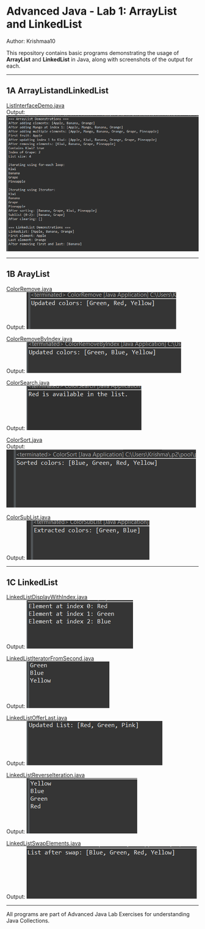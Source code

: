 # Advanced Java - Lab 1: ArrayList and LinkedList
Author: Krishmaa10

This repository contains basic programs demonstrating the usage of **ArrayList** and **LinkedList** in Java, along with screenshots of the output for each.

---

## 1A ArrayListandLinkedList

[ListInterfaceDemo.java](./1A%20ArrayListandLinkedList/ListInterfaceDemo.java)  
Output: ![1listdemo](./1A%20ArrayListandLinkedList/1listdemo.png)

---

## 1B ArayList

[ColorRemove.java](./1B%20ArayList/ColorRemove.java)  
Output: ![color_remove](./1B%20ArayList/color_remove.png)

[ColorRemoveByIndex.java](./1B%20ArayList/ColorRemoveByIndex.java)  
Output: ![removebyindex](./1B%20ArayList/removebyindex.png)

[ColorSearch.java](./1B%20ArayList/ColorSearch.java)  
Output: ![1a1coloursearch](./1B%20ArayList/1a1coloursearch.png)

[ColorSort.java](./1B%20ArayList/ColorSort.java)  
Output: ![colorsort](./1B%20ArayList/colorsort.png)

[ColorSubList.java](./1B%20ArayList/ColorSubList.java)  
Output: ![colorsublistt](./1B%20ArayList/colorsublistt.png)

---

## 1C LinkedList

[LinkedListDisplayWithIndex.java](./1C%20LinkedList/LinkedListDisplayWithIndex.java)  
Output: ![LinkedListDisplayWithIndex](./1C%20LinkedList/LinkedListDisplayWithIndex.png)

[LinkedListIteratorFromSecond.java](./1C%20LinkedList/LinkedListIteratorFromSecond.java)  
Output: ![LinkedListIteratorfromsecond](./1C%20LinkedList/LinkedListIteratorfromsecond.png)

[LinkedListOfferLast.java](./1C%20LinkedList/LinkedListOfferLast.java)  
Output: ![LinkedListOfferlast](./1C%20LinkedList/LinkedListOfferlast.png)

[LinkedListReverseIteration.java](./1C%20LinkedList/LinkedListReverseIteration.java)  
Output: ![LinkedListReverseiteration](./1C%20LinkedList/LinkedListReverseiteration.png)

[LinkedListSwapElements.java](./1C%20LinkedList/LinkedListSwapElements.java)  
Output: ![LinkedListSwapElements](./1C%20LinkedList/LinkedListSwapElements%20.png)

---

All programs are part of Advanced Java Lab Exercises for understanding Java Collections.


